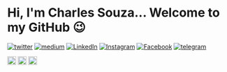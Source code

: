 
# Hi, I'm Charles Souza... Welcome to my GitHub 😉

[<img src= "https://img.shields.io/badge/twitter-blue?&style=flat-square&logo=twitter&logoColor=white" alt="twitter"/>](https://twitter.com/charles4souza) 
[<img src= "https://img.shields.io/badge/medium-black?&style=flat-square&logo=medium&logoColor=white" alt="medium" />](https://medium.com/@charles4souza/) 
[<img src= "https://img.shields.io/badge/LinkedIn-%230077B5.svg?&style=flat-square&logo=linkedin&logoColor=white" alt="LinkedIn"/>](https://www.linkedin.com/in/charles4souza/) 
[<img src= "https://img.shields.io/badge/Instagram-%23E4405F.svg?&style=flat-square&logo=instagram&logoColor=white" alt="Instagram"/>](https://www.instagram.com/charles4souza/) 
[<img src= "https://img.shields.io/badge/Facebook-%231877F2.svg?&style=flat-square&logo=facebook&logoColor=white" alt="Facebook"/>](https://www.facebook.com/charles4souza)
[<img src= "https://img.shields.io/badge/telegram-blue?&style=flat-square&logo=telegram&logoColor=white" alt="telegram"/>](https://telegram.com/charles4souza) 



<p align="left">
<img src="https://devicons.github.io/devicon/devicon.git/icons/css3/css3-original-wordmark.svg" alt="css3"  width="20" height="20"/>
<img src="https://devicons.github.io/devicon/devicon.git/icons/html5/html5-original-wordmark.svg" alt="html5"  width="20" height="20"/>
<img src="https://devicons.github.io/devicon/devicon.git/icons/javascript/javascript-original.svg" alt="javascript" width="20" height="20"/>
</p>




